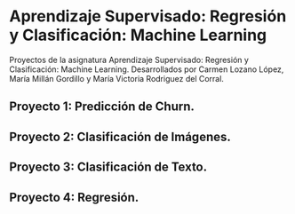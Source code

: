 # Aprendizaje Supervisado: Regresión y Clasificación: Machine Learning
Proyectos de la asignatura Aprendizaje Supervisado: Regresión y Clasificación: Machine Learning. Desarrollados por Carmen Lozano López, María Millán Gordillo y María Victoria Rodriguez del Corral.

## Proyecto 1: Predicción de Churn.
## Proyecto 2: Clasificación de Imágenes.
## Proyecto 3: Clasificación de Texto.
## Proyecto 4: Regresión.
